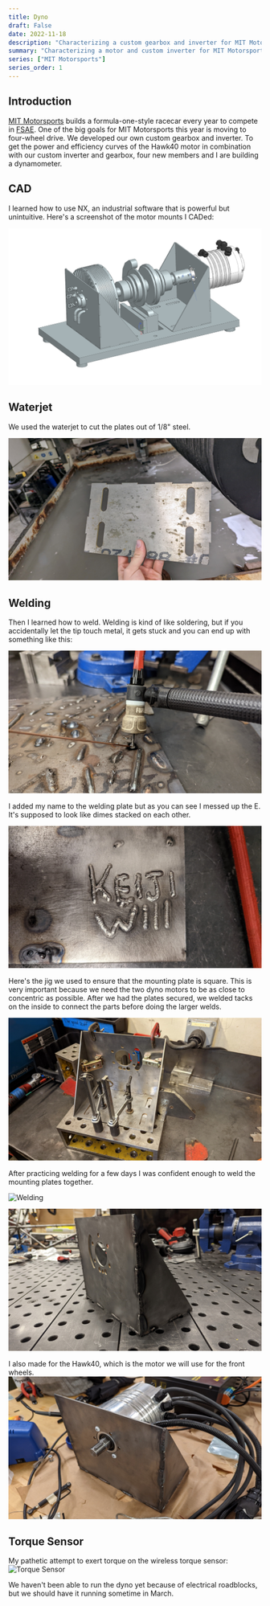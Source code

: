```yaml
---
title: Dyno
draft: False
date: 2022-11-18
description: "Characterizing a custom gearbox and inverter for MIT Motorsports"
summary: "Characterizing a motor and custom inverter for MIT Motorsports"
series: ["MIT Motorsports"]
series_order: 1
---
```

## Introduction
[MIT Motorsports](https://fsae.mit.edu/) builds a formula-one-style racecar every year to compete in [FSAE](https://en.wikipedia.org/wiki/Formula_SAE). One of the big goals for MIT Motorsports this year is moving to four-wheel drive. We developed our own custom gearbox and inverter. To get the power and efficiency curves of the Hawk40 motor in combination with our custom inverter and gearbox, four new members and I are building a dynamometer. 

## CAD
I learned how to use NX, an industrial software that is powerful but unintuitive. Here's a screenshot of the motor mounts I CADed:

![Dyno CAD](images/dyno_cad.png)

## Waterjet
We used the waterjet to cut the plates out of 1/8" steel.

![Waterjet Plates](images/waterjet_plates.jpg)

## Welding
Then I learned how to weld. Welding is kind of like soldering, but if you accidentally let the tip touch metal, it gets stuck and you can end up with something like this:

![Welding Fail](images/welding_fail.jpg)

I added my name to the welding plate but as you can see I messed up the E. It's supposed to look like dimes stacked on each other.

![Welding Name](images/welding_names.jpg)

Here's the jig we used to ensure that the mounting plate is square. This is very important because we need the two dyno motors to be as close to concentric as possible. After we had the plates secured, we welded tacks on the inside to connect the parts before doing the larger welds.

![Dyno Jig](images/dyno_jig.jpg)

After practicing welding for a few days I was confident enough to weld the mounting plates together.

![Welding](images/welding.gif)

![Dyno Mount](images/dyno_mount.jpg)

I also made for the Hawk40, which is the motor we will use for the front wheels.
![Hawk40 Mount](images/hawk40_dyno.jpg)

## Torque Sensor
My pathetic attempt to exert torque on the wireless torque sensor:
![Torque Sensor](https://media.giphy.com/media/mbjLNL0kCoVY1VAzm6/giphy.gif)

We haven't been able to run the dyno yet because of electrical roadblocks, but we should have it running sometime in March.